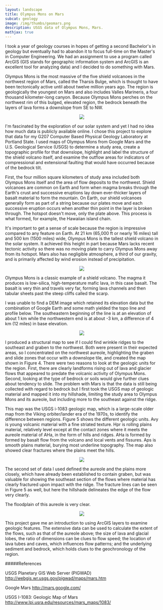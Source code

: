 ```yaml
--- 
layout: landscape
title: Olympus Mons on Mars
subcat: geology
image: /img/thumbs/geomars.png
description: USGS data of Olympus Mons, Mars. 
mathjax: true
---
```


I took a year of geology courses in hopes of getting a second Bachelor's in geology but eventually had to abandon it to focus full-time on the Master's in Computer Engineering. We had an assignment to use a program called ArcGIS (GIS stands for geographic information system and ArcGIS is an excellent tool for analyzing data) and I decided to do something with Mars. 

Olympus Mons is the most massive of the five shield volcanoes in the northwest region of Mars, called the Tharsis Bulge, which is thought to have been tectonically active until about twelve million years ago. The region is geologically the youngest on Mars and also includes Valles Marineris, a four thousand kilometer-long canyon. Because Olympus Mons perches on the northwest rim of this bulged, elevated region, the bedrock beneath the layers of lava forms a downslope from SE to NW. 

<div align="center" style="margin: 0 auto; width:260px;"> <img src="https://jenner.smugmug.com/Geology-Labs/i-NH3d3Q6/0/O/fossaesulci.png"></div>

I'm fascinated by the exploration of our solar system and yet I had no idea how much data is publicly available online. I chose this project to explore that data for my G207 Computer Based Physical Geology Laboratory at Portland State. I used maps of Olympus Mons from Google Mars and the U.S. Geological Service (USGS) to determine a study area, create a topographic profile for that downslope, highlight and label the structure of the shield volcano itself, and examine the outflow areas for indicators of compressional and extensional faulting that would have occurred because of the bedrock tilt.

First, the four million square kilometers of study area included both Olympus Mons itself and the area of flow deposits to the northwest. Shield volcanoes are common on Earth and form when magma breaks through the Earth's crust and successive eruptions lay down ever-thicker layers of basalt material to form the mountain. On Earth, our shield volcanoes generally form as part of a string because our plates move and each successive eruption occurs when another thin point in the layer is broken through. The hotspot doesn't move, only the plate above. This process is what formed, for example, the Hawaiian island chain. 

It's important to get a sense of scale because the region is impressive compared to any feature on Earth. At 21 km (65,000 ft or nearly 16 miles) tall and 500 km (1500 miles) wide, Olympus Mons is the tallest shield volcano in the solar system. It achieved this height in part because Mars lacks recent tectonic activity so there was no moving plate to carry Olympus Mons away from its hotspot. Mars also has negligible atmosphere, a third of our gravity, and is primarily affected by wind erosion instead of precipitation.

<div align="center" style="margin: 0 auto; width:310px;"> <img src="https://jenner.smugmug.com/Geology-Labs/i-nShwLnQ/0/O/materialstructure.png"></div>

Olympus Mons is a classic example of a shield volcano. The magma it produces is low-silica, high-temperature mafic lava, in this case basalt. The basalt is very thin and travels very far, forming lava channels and then tabular sheets past the steep cliffs called the scarp. 

I was unable to find a DEM image which retained its elevation data but the combination of Google Earth and some math yielded the topo line and profile below. The southeastern beginning of the line is at an elevation of about 1 km while the northwestern end is at about -3 km, a difference of 4 km (12 miles) in base elevation. 

<div align="center" style="margin: 0 auto; width: 260px;"> <img src="https://jenner.smugmug.com/Geology-Labs/i-j5Nmf2h/0/O/topoline.png"></div>

I produced a structural map to see if I could find wrinkle ridges to the southeast and graben to the northwest. Both were present in their expected areas, so I concentrated on the northwest aureole, highlighting the graben and slide zones that occur with a downslope tile, and created the map shown in Figure 4. There were two reasons to look at the geologic units for the region. First, there are clearly landforms rising out of lava and glacier flows that appeared to predate the volcanic activity of Olympus Mons. Second, looking at the type of bedrock or soils would give further clues about tendency to slide. The problem with Mars is that the data is still being collected with regard to bedrock but I first took the USGS map of geologic material and mapped it into my hillshade, limiting the study area to Olympus Mons and its aureole, but including more to the southeast against the ridge.

This map was the USGS i-1083 geologic map, which is a large-scale older map from the Viking orbiter/lander era of the 1970s, to identify the difference between regions. Figure 5 shows the different geologic units. Avy is young volcanic material with a fine striated texture. Hpr is rolling plains material, relatively level except at the contact zones where it meets the aureole material of AHa, in the form of hills and ridges. AHa is formed by formed by basalt flow from the volcano and local vents and fissures. Aps is smooth plains material, burying most underline topography. The map also showed clear fractures where the plains meet the hills. 

<div align="center" style="margin: 0 auto; width: 310px;"> <img src="https://jenner.smugmug.com/Geology-Labs/i-kVkNc4x/0/O/geologic-map.png"></div>

The second set of data I used defined the aureole and the plains more closely, which have already been established to contain graben, but was valuable for showing the southeast section of the flows where material has clearly fractured upon impact with the ridge. The fracture lines can be seen in Figure 5 as well, but here the hillshade delineates the edge of the flow very clearly.

The floodplain of this aureole is very clear. 

<div align="center" style="margin: 0 auto; width: 430px"> <img src="https://jenner.smugmug.com/Geology-Labs/i-4phMvSQ/0/O/study-area2.png"></div>

This project gave me an introduction to using ArcGIS layers to examine geologic features. The extensive data can be used to calculate the extent of the flows, such as that of the aureole above; the size of lava and glacial lobes, the ratio of dimensions can be clues to flow speed; the location of lava tubes and caves, which influences flow patterns; and the underlying sediment and bedrock, which holds clues to the geochronology of the region.


#####References

USGS Planetary GIS Web Server (PIGWAD)
<a href="http://webgis.wr.usgs.gov/pigwad/maps/mars.htm">http://webgis.wr.usgs.gov/pigwad/maps/mars.htm</a>

Google Mars
<a href="http://mars.google.com">http://mars.google.com/</a>

USGS I-1083: Geologic Map of Mars
<a href="http://www.lpi.usra.edu/resources/mars_maps/1083/">http://www.lpi.usra.edu/resources/mars_maps/1083/</a>

